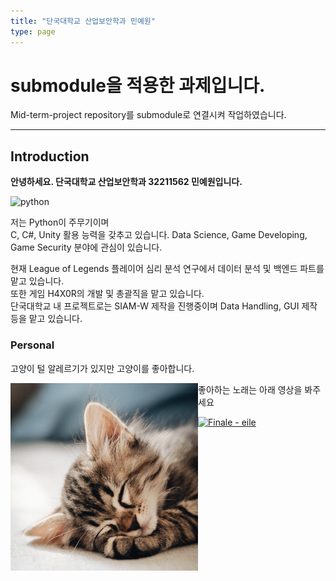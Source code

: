 ```yaml
---
title: "단국대학교 산업보안학과 민예원"
type: page
---
```


# submodule을 적용한 과제입니다.
Mid-term-project repository를 submodule로 연결시켜 작업하였습니다.

---

## Introduction
<b>안녕하세요. 단국대학교 산업보안학과 32211562 민예원입니다.</b>  
  
![python](/mid-term-project/python.png)  
  
저는 Python이 주무기이며  
C, C#, Unity 활용 능력을 갖추고 있습니다.
Data Science, Game Developing, Game Security 분야에 관심이 있습니다.  
  
현재 League of Legends 플레이어 심리 분석 연구에서 데이터 분석 및 백엔드 파트를 맡고 있습니다.  
또한 게임 H4X0R의 개발 및 총괄직을 맡고 있습니다.  
단국대학교 내 프로젝트로는 SIAM-W 제작을 진행중이며 Data Handling, GUI 제작 등을 맡고 있습니다.  
  
### Personal
고양이 털 알레르기가 있지만 고양이를 좋아합니다.  
  
<img src="https://github.com/alsspp01/Mid-Term-Project/blob/main/cat.png?raw=true" align="left" alt="cute cat" width="300" height="300"/>  

  
좋아하는 노래는 아래 영상을 봐주세요  
  
[![Finale - eile](http://img.youtube.com/vi/1lYb9nLO_FY/0.jpg)](https://youtu.be/1lYb9nLO_FY)
